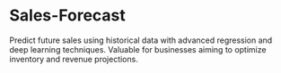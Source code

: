 # Sales-Forecast
Predict future sales using historical data with advanced regression and deep learning techniques. Valuable for businesses aiming to optimize inventory and revenue projections.
